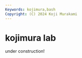 ```yaml
---
Keywords: kojimura,bash
Copyright: (C) 2024 Koji Murakami
---
```


# kojimura lab

under construction!
